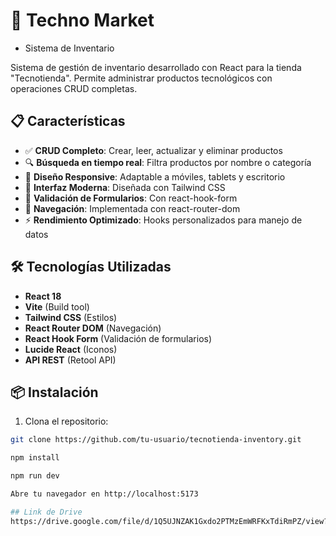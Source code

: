 # 🛒 Techno Market
- Sistema de Inventario

Sistema de gestión de inventario desarrollado con React para la tienda "Tecnotienda". Permite administrar productos tecnológicos con operaciones CRUD completas.

## 📋 Características

- ✅ **CRUD Completo**: Crear, leer, actualizar y eliminar productos
- 🔍 **Búsqueda en tiempo real**: Filtra productos por nombre o categoría
- 📱 **Diseño Responsive**: Adaptable a móviles, tablets y escritorio
- 🎨 **Interfaz Moderna**: Diseñada con Tailwind CSS
- 📝 **Validación de Formularios**: Con react-hook-form
- 🚀 **Navegación**: Implementada con react-router-dom
- ⚡ **Rendimiento Optimizado**: Hooks personalizados para manejo de datos

## 🛠️ Tecnologías Utilizadas

- **React 18**
- **Vite** (Build tool)
- **Tailwind CSS** (Estilos)
- **React Router DOM** (Navegación)
- **React Hook Form** (Validación de formularios)
- **Lucide React** (Iconos)
- **API REST** (Retool API)

## 📦 Instalación

1. Clona el repositorio:
```bash
git clone https://github.com/tu-usuario/tecnotienda-inventory.git

npm install

npm run dev

Abre tu navegador en http://localhost:5173

## Link de Drive
https://drive.google.com/file/d/1Q5UJNZAK1Gxdo2PTMzEmWRFKxTdiRmPZ/view?usp=sharing
